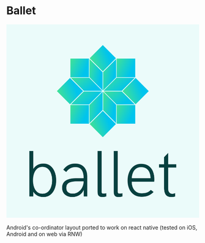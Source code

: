 # Ballet
![Ballet](https://github.com/flipkart-incubator/ballet/blob/master/icon-above-font.png)

Android's co-ordinator layout ported to work on react native (tested on iOS, Android and on web via RNW)
